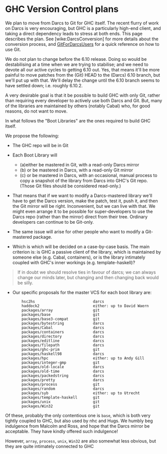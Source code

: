 # GHC Version Control plans


We plan to move from Darcs to Git for GHC itself.  The recent flurry of work on Darcs is very encouraging, but GHC is a particularly high-end client, and taking a direct dependency leads to stress at both ends.  This page describes the plan.  See \[wike:DarcsConversion\] for more details about the conversion process, and [GitForDarcsUsers](git-for-darcs-users) for a quick reference on how to use Git.


We do not plan to change before the 6.10 release. Doing so would be destabilising at a time when we are trying to stabilise; and we need to devote all our active cycles to getting 6.10 out.  Yes, that means it'll be more painful to move patches from the (Git) HEAD to the (Darcs) 6.10 branch, but we'll put up with that.  We'll delay the change until the 6.10 branch seems to have settled down; i.e. roughly 6.10.2.


A very desirable goal is that it be possible to build GHC with only Git, rather than requiring every developer to actively use both Darcs and Git.  But, many of the libraries are maintained by others (notably Cabal) who, for good reasons, do not want to move.


In what follows the "Boot Libraries" are the ones required to build GHC itself.


We propose the following:

- The GHC repo will be in Git

- Each Boot Library will

  - (a)either be mastered in Git, with a read-only Darcs mirror
  - (b) or be mastered in Darcs, with a read-only Git mirror
  - (c) or be mastered in Darcs, with an occasional, manual process to copy a snapshot of the library from Darcs into GHC's Git repo.  (Those Git files should be considered read-only.)

- That means that if we want to modify a Darcs-mastered library we'll have to get the Darcs version, make the patch, test it, push it, and then the Git mirror will be right.  Inconvenient,     but we can live with that.  We might even arrange it to be possible for super-developers to use the Darcs repo (rather than the mirror) direct from their tree.  Ordinary developers can continue to be Git-only.

- The same issue will arise for other people who want to modify a
  Git-mastered package.

- Which is which will be decided on a case-by-case basis.  The main criterion is: is GHC a passive client of the library, which is maintained by someone else (e.g. Cabal, containers), or is the library intimately coupled with GHC's inner workings (e.g. template-haskell)?

>
> If in doubt we should resolve ties in favour of darcs; we can always change our minds later, but changing and then changing back would be silly.

- Our specific proposals for the master VCS for each boot library are:

  ```wiki
      hsc2hs                          darcs
      haddock2                        either: up to David Waern 
      packages/array                  git
      packages/base                   git
      packages/base3-compat           git
      packages/bytestring             darcs
      packages/Cabal                  darcs
      packages/containers             darcs
      packages/directory              darcs
      packages/editline               darcs
      packages/filepath               darcs
      packages/ghc-prim               git
      packages/haskell98              darcs
      packages/hpc                    either: up to Andy Gill
      packages/integer-gmp            git
      packages/old-locale             darcs
      packages/old-time               darcs
      packages/packedstring           darcs
      packages/pretty                 darcs
      packages/process                git
      packages/random                 darcs
      packages/syb                    either: up to Utrecht
      packages/template-haskell       git
      packages/unix                   git
      packages/Win32                  git
  ```


Of these, probably the only contentious one is `base`, which is both very tightly coupled to GHC, but also used by nhc and Hugs.  We humbly beg indulgence from Malcolm and Ross, and hope that the Darcs mirror be acceptable.  They have kindly offered such indulgence!


However, `array`, `process`, `unix`, `Win32` are also somewhat less obvious, but they are quite intimately connected to GHC
